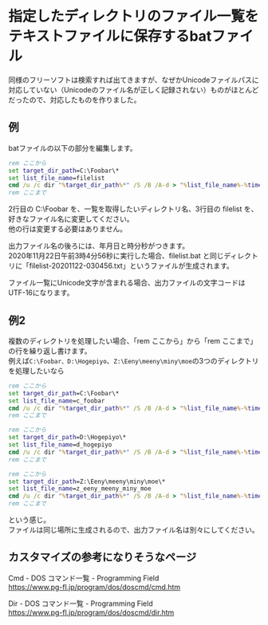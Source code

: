# 指定したディレクトリのファイル一覧をテキストファイルに保存するbatファイル

同様のフリーソフトは検索すれば出てきますが、なぜかUnicodeファイルパスに対応していない（Unicodeのファイル名が正しく記録されない）ものがほとんどだったので、対応したものを作りました。

## 例

batファイルの以下の部分を編集します。

``` bat
rem ここから
set target_dir_path=C:\Foobar\*
set list_file_name=filelist
cmd /u /c dir "%target_dir_path%*" /S /B /A-d > "%list_file_name%-%timestamp%.txt"
rem ここまで
```

2行目の C:\Foobar を、一覧を取得したいディレクトリ名、3行目の filelist を、好きなファイル名に変更してください。  
他の行は変更する必要はありません。

出力ファイル名の後ろには、年月日と時分秒がつきます。  
2020年11月22日午前3時4分56秒に実行した場合、filelist.bat と同じディレクトリに「filelist-20201122-030456.txt」というファイルが生成されます。

ファイル一覧にUnicode文字が含まれる場合、出力ファイルの文字コードはUTF-16になります。

## 例2

複数のディレクトリを処理したい場合、「rem ここから」から「rem ここまで」の行を繰り返し書けます。  
例えば`C:\Foobar、D:\Hogepiyo`、`Z:\Eeny\meeny\miny\moe`の3つのディレクトリを処理したいなら

``` bat
rem ここから
set target_dir_path=C:\Foobar\*
set list_file_name=c_foobar
cmd /u /c dir "%target_dir_path%*" /S /B /A-d > "%list_file_name%-%timestamp%.txt"
rem ここまで

rem ここから
set target_dir_path=D:\Hogepiyo\*
set list_file_name=d_hogepiyo
cmd /u /c dir "%target_dir_path%*" /S /B /A-d > "%list_file_name%-%timestamp%.txt"
rem ここまで

rem ここから
set target_dir_path=Z:\Eeny\meeny\miny\moe\*
set list_file_name=z_eeny_meeny_miny_moe
cmd /u /c dir "%target_dir_path%*" /S /B /A-d > "%list_file_name%-%timestamp%.txt"
rem ここまで
```

という感じ。  
ファイルは同じ場所に生成されるので、出力ファイル名は別々にしてください。

## カスタマイズの参考になりそうなページ

Cmd - DOS コマンド一覧 - Programming Field  
https://www.pg-fl.jp/program/dos/doscmd/cmd.htm

Dir - DOS コマンド一覧 - Programming Field  
https://www.pg-fl.jp/program/dos/doscmd/dir.htm

